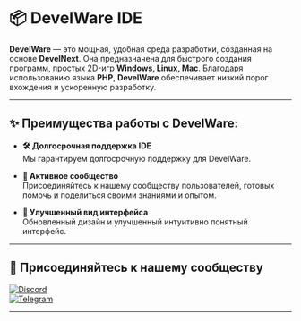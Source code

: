 # 📦 **DevelWare IDE**

**DevelWare** — это мощная, удобная среда разработки, созданная на основе **DevelNext**. Она предназначена для быстрого создания программ, простых 2D-игр **Windows, Linux, Mac**. Благодаря использованию языка **PHP**, **DevelWare** обеспечивает низкий порог вхождения и ускоренную разработку.

---

## ✨ **Преимущества работы с DevelWare:**

- **🛠️ Долгосрочная поддержка IDE**  
  Мы гарантируем долгосрочную поддержку для DevelWare.

- **👥 Активное сообщество**  
  Присоединяйтесь к нашему сообществу пользователей, готовых помочь и поделиться своими знаниями и опытом.

- **🎨 Улучшенный вид интерфейса**  
  Обновленный дизайн и улучшенный интуитивно понятный интерфейс.

---

## 🤝 **Присоединяйтесь к нашему сообществу**

[![Discord](https://img.shields.io/badge/Discord-7289DA?style=for-the-badge&logo=discord&logoColor=white)](https://discord.gg/Kk5CaK7x5d)  
[![Telegram](https://img.shields.io/badge/Telegram-26A5E4?style=for-the-badge&logo=telegram&logoColor=white)](https://t.me/+Q8yluasBBQFhN2My)

---
